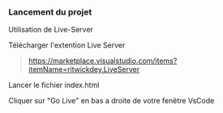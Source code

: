 ### Lancement du projet

Utilisation de Live-Server

Télécharger l'extention Live Server
> https://marketplace.visualstudio.com/items?itemName=ritwickdey.LiveServer

Lancer le fichier index.html 

Cliquer sur "Go Live" en bas a droite de votre fenêtre VsCode 
